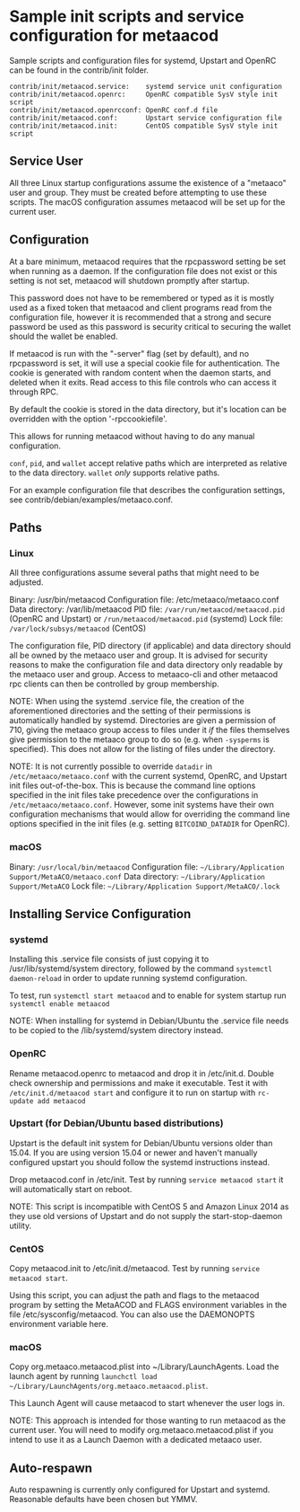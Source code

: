 Sample init scripts and service configuration for metaacod
==========================================================

Sample scripts and configuration files for systemd, Upstart and OpenRC
can be found in the contrib/init folder.

    contrib/init/metaacod.service:    systemd service unit configuration
    contrib/init/metaacod.openrc:     OpenRC compatible SysV style init script
    contrib/init/metaacod.openrcconf: OpenRC conf.d file
    contrib/init/metaacod.conf:       Upstart service configuration file
    contrib/init/metaacod.init:       CentOS compatible SysV style init script

Service User
---------------------------------

All three Linux startup configurations assume the existence of a "metaaco" user
and group.  They must be created before attempting to use these scripts.
The macOS configuration assumes metaacod will be set up for the current user.

Configuration
---------------------------------

At a bare minimum, metaacod requires that the rpcpassword setting be set
when running as a daemon.  If the configuration file does not exist or this
setting is not set, metaacod will shutdown promptly after startup.

This password does not have to be remembered or typed as it is mostly used
as a fixed token that metaacod and client programs read from the configuration
file, however it is recommended that a strong and secure password be used
as this password is security critical to securing the wallet should the
wallet be enabled.

If metaacod is run with the "-server" flag (set by default), and no rpcpassword is set,
it will use a special cookie file for authentication. The cookie is generated with random
content when the daemon starts, and deleted when it exits. Read access to this file
controls who can access it through RPC.

By default the cookie is stored in the data directory, but it's location can be overridden
with the option '-rpccookiefile'.

This allows for running metaacod without having to do any manual configuration.

`conf`, `pid`, and `wallet` accept relative paths which are interpreted as
relative to the data directory. `wallet` *only* supports relative paths.

For an example configuration file that describes the configuration settings,
see contrib/debian/examples/metaaco.conf.

Paths
---------------------------------

### Linux

All three configurations assume several paths that might need to be adjusted.

Binary:              /usr/bin/metaacod
Configuration file:  /etc/metaaco/metaaco.conf
Data directory:      /var/lib/metaacod
PID file:            `/var/run/metaacod/metaacod.pid` (OpenRC and Upstart) or `/run/metaacod/metaacod.pid` (systemd)
Lock file:           `/var/lock/subsys/metaacod` (CentOS)

The configuration file, PID directory (if applicable) and data directory
should all be owned by the metaaco user and group.  It is advised for security
reasons to make the configuration file and data directory only readable by the
metaaco user and group.  Access to metaaco-cli and other metaacod rpc clients
can then be controlled by group membership.

NOTE: When using the systemd .service file, the creation of the aforementioned
directories and the setting of their permissions is automatically handled by
systemd. Directories are given a permission of 710, giving the metaaco group
access to files under it _if_ the files themselves give permission to the
metaaco group to do so (e.g. when `-sysperms` is specified). This does not allow
for the listing of files under the directory.

NOTE: It is not currently possible to override `datadir` in
`/etc/metaaco/metaaco.conf` with the current systemd, OpenRC, and Upstart init
files out-of-the-box. This is because the command line options specified in the
init files take precedence over the configurations in
`/etc/metaaco/metaaco.conf`. However, some init systems have their own
configuration mechanisms that would allow for overriding the command line
options specified in the init files (e.g. setting `BITCOIND_DATADIR` for
OpenRC).

### macOS

Binary:              `/usr/local/bin/metaacod`
Configuration file:  `~/Library/Application Support/MetaACO/metaaco.conf`
Data directory:      `~/Library/Application Support/MetaACO`
Lock file:           `~/Library/Application Support/MetaACO/.lock`

Installing Service Configuration
-----------------------------------

### systemd

Installing this .service file consists of just copying it to
/usr/lib/systemd/system directory, followed by the command
`systemctl daemon-reload` in order to update running systemd configuration.

To test, run `systemctl start metaacod` and to enable for system startup run
`systemctl enable metaacod`

NOTE: When installing for systemd in Debian/Ubuntu the .service file needs to be copied to the /lib/systemd/system directory instead.

### OpenRC

Rename metaacod.openrc to metaacod and drop it in /etc/init.d.  Double
check ownership and permissions and make it executable.  Test it with
`/etc/init.d/metaacod start` and configure it to run on startup with
`rc-update add metaacod`

### Upstart (for Debian/Ubuntu based distributions)

Upstart is the default init system for Debian/Ubuntu versions older than 15.04. If you are using version 15.04 or newer and haven't manually configured upstart you should follow the systemd instructions instead.

Drop metaacod.conf in /etc/init.  Test by running `service metaacod start`
it will automatically start on reboot.

NOTE: This script is incompatible with CentOS 5 and Amazon Linux 2014 as they
use old versions of Upstart and do not supply the start-stop-daemon utility.

### CentOS

Copy metaacod.init to /etc/init.d/metaacod. Test by running `service metaacod start`.

Using this script, you can adjust the path and flags to the metaacod program by
setting the MetaACOD and FLAGS environment variables in the file
/etc/sysconfig/metaacod. You can also use the DAEMONOPTS environment variable here.

### macOS

Copy org.metaaco.metaacod.plist into ~/Library/LaunchAgents. Load the launch agent by
running `launchctl load ~/Library/LaunchAgents/org.metaaco.metaacod.plist`.

This Launch Agent will cause metaacod to start whenever the user logs in.

NOTE: This approach is intended for those wanting to run metaacod as the current user.
You will need to modify org.metaaco.metaacod.plist if you intend to use it as a
Launch Daemon with a dedicated metaaco user.

Auto-respawn
-----------------------------------

Auto respawning is currently only configured for Upstart and systemd.
Reasonable defaults have been chosen but YMMV.
